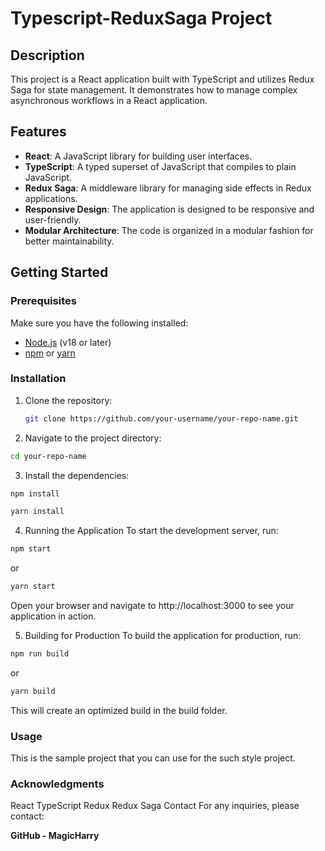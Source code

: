 # Typescript-ReduxSaga Project


## Description

This project is a React application built with TypeScript and utilizes Redux Saga for state management. It demonstrates how to manage complex asynchronous workflows in a React application.

## Features

- **React**: A JavaScript library for building user interfaces.
- **TypeScript**: A typed superset of JavaScript that compiles to plain JavaScript.
- **Redux Saga**: A middleware library for managing side effects in Redux applications.
- **Responsive Design**: The application is designed to be responsive and user-friendly.
- **Modular Architecture**: The code is organized in a modular fashion for better maintainability.

## Getting Started

### Prerequisites

Make sure you have the following installed:

- [Node.js](https://nodejs.org/) (v18 or later)
- [npm](https://www.npmjs.com/) or [yarn](https://yarnpkg.com/)

### Installation

1. Clone the repository:

   ```bash
   git clone https://github.com/your-username/your-repo-name.git

2. Navigate to the project directory:

```bash
cd your-repo-name
```

3. Install the dependencies:

```bash
npm install
```

```bash
yarn install
```

4. Running the Application
To start the development server, run:

```bash
npm start
```
or

```bash
yarn start
```

Open your browser and navigate to http://localhost:3000 to see your application in action.

5. Building for Production
To build the application for production, run:

```bash
npm run build
```
or

```bash
yarn build
```
This will create an optimized build in the build folder.

### Usage
This is the sample project that you can use for the such style project.

### Acknowledgments
React
TypeScript
Redux
Redux Saga
Contact
For any inquiries, please contact:

<strong>GitHub<strong> - MagicHarry
